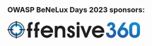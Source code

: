 ### OWASP BeNeLux Days 2023 sponsors:

<div style="width: 300px; display: inline-block; margin-right: 10px;"><a href="https://offensive360.com/"><img src="assets/images/sponsors/benelux-2023/offensive-360-logo.svg" alt="Offensive 360" style="width: 300px; display: block;"></a></div>
